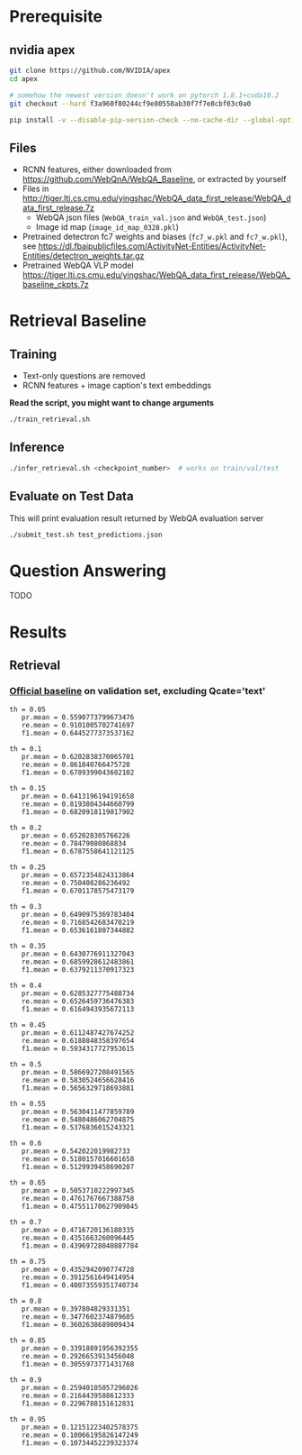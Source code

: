 # Prerequisite

## nvidia apex

```bash
git clone https://github.com/NVIDIA/apex
cd apex

# somehow the newest version doesn't work on pytorch 1.8.1+cuda10.2
git checkout --hard f3a960f80244cf9e80558ab30f7f7e8cbf03c0a0 

pip install -v --disable-pip-version-check --no-cache-dir --global-option="--cpp_ext" --global-option="--cuda_ext" ./
```

## Files

- RCNN features, either downloaded from https://github.com/WebQnA/WebQA_Baseline, or extracted by yourself
- Files in http://tiger.lti.cs.cmu.edu/yingshac/WebQA_data_first_release/WebQA_data_first_release.7z
    - WebQA json files (`WebQA_train_val.json` and `WebQA_test.json`)
    - Image id map (`image_id_map_0328.pkl`)
- Pretrained detectron fc7 weights and biases (`fc7_w.pkl` and `fc7_w.pkl`),
  see https://dl.fbaipublicfiles.com/ActivityNet-Entities/ActivityNet-Entities/detectron_weights.tar.gz
- Pretrained WebQA VLP model https://tiger.lti.cs.cmu.edu/yingshac/WebQA_data_first_release/WebQA_baseline_ckpts.7z

# Retrieval Baseline

## Training

- Text-only questions are removed
- RCNN features + image caption's text embeddings

**Read the script, you might want to change arguments**

```bash
./train_retrieval.sh
```

## Inference

```bash
./infer_retrieval.sh <checkpoint_number>  # works on train/val/test
```

## Evaluate on Test Data

This will print evaluation result returned by WebQA evaluation server

```bash
./submit_test.sh test_predictions.json
```

# Question Answering

TODO

# Results

## Retrieval

### [Official baseline](https://github.com/WebQnA/WebQA_Baseline) on validation set, excluding Qcate='text'

```
th = 0.05
   pr.mean = 0.5590773799673476
   re.mean = 0.9101005702741697
   f1.mean = 0.6445277373537162
   
th = 0.1
   pr.mean = 0.6202838370065701
   re.mean = 0.861840766475728
   f1.mean = 0.6789399043602102
   
th = 0.15
   pr.mean = 0.6413196194191658
   re.mean = 0.8193804344660799
   f1.mean = 0.6820918119017902
   
th = 0.2
   pr.mean = 0.652028305766226
   re.mean = 0.78479080868834
   f1.mean = 0.6787558641121125
   
th = 0.25
   pr.mean = 0.6572354824313864
   re.mean = 0.750408286236492
   f1.mean = 0.6701178575473179
   
th = 0.3
   pr.mean = 0.6490975369783404
   re.mean = 0.7168542683470219
   f1.mean = 0.6536161807344882
   
th = 0.35
   pr.mean = 0.6430776911327043
   re.mean = 0.6859928612483861
   f1.mean = 0.6379211370917323
   
th = 0.4
   pr.mean = 0.6285327775488734
   re.mean = 0.6526459736476383
   f1.mean = 0.6164943935672113
   
th = 0.45
   pr.mean = 0.6112487427674252
   re.mean = 0.6188848358397654
   f1.mean = 0.5934317727953615
   
th = 0.5
   pr.mean = 0.5866927208491565
   re.mean = 0.5830524656628416
   f1.mean = 0.5656329718693881
   
th = 0.55
   pr.mean = 0.5630411477859789
   re.mean = 0.5480486062704875
   f1.mean = 0.5376836015243321
   
th = 0.6
   pr.mean = 0.542022019982733
   re.mean = 0.5180157016601658
   f1.mean = 0.5129939458690207
   
th = 0.65
   pr.mean = 0.5053710222997345
   re.mean = 0.4761767667388758
   f1.mean = 0.47551170627909845
   
th = 0.7
   pr.mean = 0.4716720136180335
   re.mean = 0.4351663260096445
   f1.mean = 0.43969728040887784
   
th = 0.75
   pr.mean = 0.4352942090774728
   re.mean = 0.3912561649414954
   f1.mean = 0.40073559351740734
   
th = 0.8
   pr.mean = 0.397804829331351
   re.mean = 0.3477602374879605
   f1.mean = 0.3602638689009434
   
th = 0.85
   pr.mean = 0.33918891956392355
   re.mean = 0.2926653913456048
   f1.mean = 0.3055973771431768
   
th = 0.9
   pr.mean = 0.25940105057296026
   re.mean = 0.2164439588612333
   f1.mean = 0.2296788151612831
   
th = 0.95
   pr.mean = 0.12151223402578375
   re.mean = 0.10066195826147249
   f1.mean = 0.10734452239323374
```
